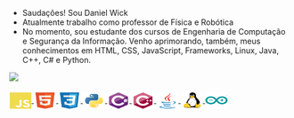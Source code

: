 - Saudações! Sou Daniel Wick
- Atualmente trabalho como professor de Física e Robótica
- No momento, sou estudante dos cursos de Engenharia de Computação e Segurança da Informação. Venho aprimorando, também, meus conhecimentos em HTML, CSS, JavaScript, Frameworks,     Linux, Java, C++, C# e Python.
<div>
  <a href="https://github.com/physiker-ec">
  <img height="140" src="https://github-readme-stats.vercel.app/api?username=physiker-ec&show_icons=true&theme=merko">
</div>  
<div style="display: inline_block"><br>
  <img align="center" alt="physiker-Js" height="30" width="40" src="https://raw.githubusercontent.com/devicons/devicon/master/icons/javascript/javascript-plain.svg">
  <img align="center" alt="physiker-HTML" height="30" width="40" src="https://raw.githubusercontent.com/devicons/devicon/master/icons/html5/html5-original.svg">
  <img align="center" alt="physiker-CSS" height="30" width="40" src="https://raw.githubusercontent.com/devicons/devicon/master/icons/css3/css3-original.svg">
  <img align="center" alt="physiker-Python" height="30" width="40" src="https://raw.githubusercontent.com/devicons/devicon/master/icons/python/python-original.svg">
  <img align="center" alt="physiker-Csharp" height="30" width="40" src="https://raw.githubusercontent.com/devicons/devicon/master/icons/csharp/csharp-original.svg">
  <img align="center" alt="physiker-C++" height="30" width="40" src="https://github.com/devicons/devicon/blob/master/icons/cplusplus/cplusplus-original.svg">
  <img align="center" alt="physiker-Java" height="30" width="40" src="https://github.com/devicons/devicon/blob/master/icons/java/java-original.svg">
  <img align="center" alt="physiker-Linux" height="30" width="40" src="https://github.com/devicons/devicon/blob/master/icons/linux/linux-original.svg">
  <img align="center" alt="physiker-Arduino" height="30" width="40" src="https://github.com/devicons/devicon/blob/master/icons/arduino/arduino-original.svg">
</div>
